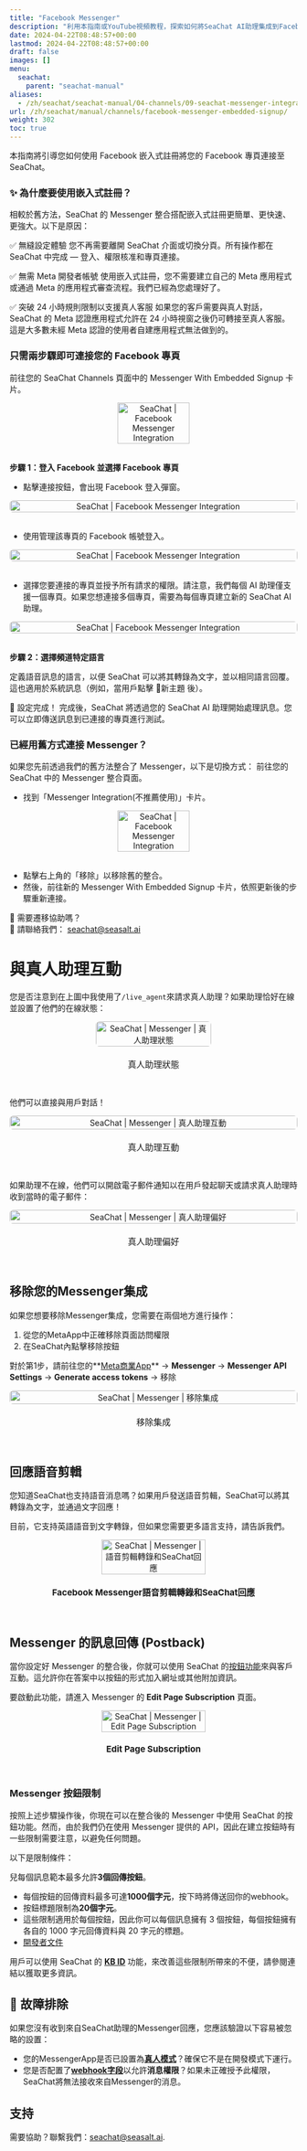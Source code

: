 ```yaml
---
title: "Facebook Messenger"
description: "利用本指南或YouTube視頻教程，探索如何將SeaChat AI助理集成到Facebook Messenger，設置自動回應，並管理真人客服交接。"
date: 2024-04-22T08:48:57+00:00
lastmod: 2024-04-22T08:48:57+00:00
draft: false
images: []
menu:
  seachat:
    parent: "seachat-manual"
aliases:
  - /zh/seachat/seachat-manual/04-channels/09-seachat-messenger-integration-embedded-signup/
url: /zh/seachat/manual/channels/facebook-messenger-embedded-signup/  
weight: 302
toc: true
---
```

本指南將引導您如何使用 Facebook 嵌入式註冊將您的 Facebook 專頁連接至 SeaChat。

### ✨ 為什麼要使用嵌入式註冊？
相較於舊方法，SeaChat 的 Messenger 整合搭配嵌入式註冊更簡單、更快速、更強大。以下是原因：

✅ 無縫設定體驗
您不再需要離開 SeaChat 介面或切換分頁。所有操作都在 SeaChat 中完成 — 登入、權限核准和專頁連接。

✅ 無需 Meta 開發者帳號
使用嵌入式註冊，您不需要建立自己的 Meta 應用程式或通過 Meta 的應用程式審查流程。我們已經為您處理好了。

✅ 突破 24 小時規則限制以支援真人客服
如果您的客戶需要與真人對話，SeaChat 的 Meta 認證應用程式允許在 24 小時視窗之後仍可轉接至真人客服。這是大多數未經 Meta 認證的使用者自建應用程式無法做到的。

### 只需兩步驟即可連接您的 Facebook 專頁
前往您的 SeaChat Channels 頁面中的 Messenger With Embedded Signup 卡片。

<div style="display: flex; flex-direction: column; align-items: center;">
<div style="width: 100%; text-align: center; display: flex; flex-direction: column; align-items: center; justify-item: center">
  <a href="/images/seachat/zh/channels/facebook-messenger/messenger-integration-embedded-signup-1.png" style="height: 200px; width: 100%; height: 100%;display: flex; justify-content: center; align-items: center; overflow: hidden;" target="_blank">
<img width="50%" style="border-radius: 0.4rem; cursor: zoom-in;" src="/images/seachat/zh/channels/facebook-messenger/messenger-integration-embedded-signup-1.png" alt="SeaChat | Facebook Messenger Integration">
</a>
</div>
</div>

<br/> 


**步驟 1：登入 Facebook 並選擇 Facebook 專頁**

- 點擊連接按鈕，會出現 Facebook 登入彈窗。
<div style="display: flex; flex-direction: column; align-items: center;">
<div style="width: 100%; text-align: center; display: flex; flex-direction: column; align-items: center; justify-item: center">
  <a href="/images/seachat/zh/channels/facebook-messenger/messenger-integration-embedded-signup-2.png" style="height: 200px; width: 100%; height: 100%;display: flex; justify-content: center; align-items: center; overflow: hidden;" target="_blank">
<img width="100%" style="border-radius: 0.4rem; cursor: zoom-in;" src="/images/seachat/zh/channels/facebook-messenger/messenger-integration-embedded-signup-2.png" alt="SeaChat | Facebook Messenger Integration">
</a>
</div>
</div>

<br/> 

- 使用管理該專頁的 Facebook 帳號登入。
<div style="display: flex; flex-direction: column; align-items: center;">
<div style="width: 100%; text-align: center; display: flex; flex-direction: column; align-items: center; justify-item: center">
  <a href="/images/seachat/zh/channels/facebook-messenger/messenger-integration-embedded-signup-2-1.png" style="height: 200px; width: 100%; height: 100%;display: flex; justify-content: center; align-items: center; overflow: hidden;" target="_blank">
<img width="100%" style="border-radius: 0.4rem; cursor: zoom-in;" src="/images/seachat/zh/channels/facebook-messenger/messenger-integration-embedded-signup-2-1.png" alt="SeaChat | Facebook Messenger Integration">
</a>
</div>
</div>

<br/> 

- 選擇您要連接的專頁並授予所有請求的權限。請注意，我們每個 AI 助理僅支援一個專頁。如果您想連接多個專頁，需要為每個專頁建立新的 SeaChat AI 助理。
<div style="display: flex; flex-direction: column; align-items: center;">
<div style="width: 100%; text-align: center; display: flex; flex-direction: column; align-items: center; justify-item: center">
  <a href="/images/seachat/zh/channels/facebook-messenger/messenger-integration-embedded-signup-2-2.png" style="height: 200px; width: 100%; height: 100%;display: flex; justify-content: center; align-items: center; overflow: hidden;" target="_blank">
<img width="100%" style="border-radius: 0.4rem; cursor: zoom-in;" src="/images/seachat/zh/channels/facebook-messenger/messenger-integration-embedded-signup-2-2.png" alt="SeaChat | Facebook Messenger Integration">
</a>
</div>
</div>

<br/> 

**步驟 2：選擇頻道特定語言**

定義語音訊息的語言，以便 SeaChat 可以將其轉錄為文字，並以相同語言回覆。這也適用於系統訊息（例如，當用戶點擊 🧹新主題 後）。

🚀 設定完成！
完成後，SeaChat 將透過您的 SeaChat AI 助理開始處理訊息。您可以立即傳送訊息到已連接的專頁進行測試。

### 已經用舊方式連接 Messenger？
如果您先前透過我們的舊方法整合了 Messenger，以下是切換方式：
前往您的 SeaChat 中的 Messenger 整合頁面。

- 找到「Messenger Integration(不推薦使用)」卡片。

<div style="display: flex; flex-direction: column; align-items: center;">
<div style="width: 100%; text-align: center; display: flex; flex-direction: column; align-items: center; justify-item: center">
  <a href="/images/seachat/zh/channels/facebook-messenger/messenger-integration-embedded-signup-3.png" style="height: 200px; width: 100%; height: 100%;display: flex; justify-content: center; align-items: center; overflow: hidden;" target="_blank">
<img width="50%" style="border-radius: 0.4rem; cursor: zoom-in;" src="/images/seachat/zh/channels/facebook-messenger/messenger-integration-embedded-signup-3.png" alt="SeaChat | Facebook Messenger Integration">
</a>
</div>
</div>

<br/> 

- 點擊右上角的「移除」以移除舊的整合。
- 然後，前往新的 Messenger With Embedded Signup 卡片，依照更新後的步驟重新連接。

🙋 需要遷移協助嗎？ <br/>
📧 請聯絡我們： seachat@seasalt.ai  <br/> 


# 與真人助理互動
您是否注意到在上圖中我使用了`/live_agent`來請求真人助理？如果助理恰好在線並設置了他們的在線狀態：

<div style="display: flex; flex-direction: column; align-items: center;">
<div style="width: 40%; text-align: center; display: flex; flex-direction: column; align-items: center; justify-item: center">
  <a href="/images/seachat/en/channels/facebook-messenger/live-agent-status.png" style="height: 200px; width: 100%; height: 100%;display: flex; justify-content: center; align-items: center; overflow: hidden;" target="_blank">
<img width="100%" style="border-radius: 0.4rem; cursor: zoom-in;" src="/images/seachat/en/channels/facebook-messenger/live-agent-status.png" alt="SeaChat | Messenger | 真人助理狀態">
</a>
    <p style="margin-top: 20px; font-size: 15px">真人助理狀態
</p>
</div>
</div>

<br/> 

他們可以直接與用戶對話！

<div style="display: flex; flex-direction: column; align-items: center;">
<div style="width: 100%; text-align: center; display: flex; flex-direction: column; align-items: center; justify-item: center">
  <a href="/images/seachat/en/channels/facebook-messenger/live-agent-interaction.png" style="height: 200px; width: 100%; height: 100%;display: flex; justify-content: center; align-items: center; overflow: hidden;" target="_blank">
<img width="100%" style="border-radius: 0.4rem; cursor: zoom-in;" src="/images/seachat/en/channels/facebook-messenger/live-agent-interaction.png" alt="SeaChat | Messenger | 真人助理互動">
</a>
    <p style="margin-top: 20px; font-size: 15px">真人助理互動
</p>
</div>
</div>

<br/> 

如果助理不在線，他們可以開啟電子郵件通知以在用戶發起聊天或請求真人助理時收到當時的電子郵件：

<div style="display: flex; flex-direction: column; align-items: center;">
<div style="width: 100%; text-align: center; display: flex; flex-direction: column; align-items: center; justify-item: center">
  <a href="/images/seachat/en/channels/facebook-messenger/ai-agent-preference.png" style="height: 200px; width: 100%; height: 100%;display: flex; justify-content: center; align-items: center; overflow: hidden;" target="_blank">
<img width="100%" style="border-radius: 0.4rem; cursor: zoom-in;" src="/images/seachat/en/channels/facebook-messenger/ai-agent-preference.png" alt="SeaChat | Messenger | 真人助理偏好">
</a>
    <p style="margin-top: 20px; font-size: 15px">真人助理偏好
</p>
</div>
</div>

<br/> 

## 移除您的Messenger集成

如果您想要移除Messenger集成，您需要在兩個地方進行操作：
1. 從您的MetaApp中正確移除頁面訪問權限
2. 在SeaChat內點擊移除按鈕

對於第1步，請前往您的**[Meta商業App](https://developers.facebook.com/)** → **Messenger** → **Messenger API Settings** → **Generate access tokens** → 移除

<div style="display: flex; flex-direction: column; align-items: center;">
<div style="width: 100%; text-align: center; display: flex; flex-direction: column; align-items: center; justify-item: center">
  <a href="/images/seachat/en/channels/facebook-messenger/remove-app-1.png" style="height: 200px; width: 100%; height: 100%;display: flex; justify-content: center; align-items: center; overflow: hidden;" target="_blank">
<img width="100%" style="border-radius: 0.4rem; cursor: zoom-in;" src="/images/seachat/en/channels/facebook-messenger/remove-app-1.png" alt="SeaChat | Messenger | 移除集成">
</a>
    <p style="margin-top: 20px; font-size: 15px">移除集成</p>
</div>
</div>

<br/> 


## 回應語音剪輯
您知道SeaChat也支持語音消息嗎？如果用戶發送語音剪輯，SeaChat可以將其轉錄為文字，並通過文字回應！

目前，它支持英語語音到文字轉錄，但如果您需要更多語言支持，請告訴我們。

<div style="display: flex; flex-direction: column; align-items: center;">
<div style="width: 100%; text-align: center; display: flex; flex-direction: column; align-items: center; justify-item: center">
  <a href="/images/seachat/en/channels/facebook-messenger/messenger-voice-clip.png" style="height: 200px; width: 100%; height: 100%;display: flex; justify-content: center; align-items: center; overflow: hidden;" target="_blank">
<img width="60%" style="border-radius: 0.4rem; cursor: zoom-in;" src="/images/seachat/en/channels/facebook-messenger/messenger-voice-clip.png" alt="SeaChat | Messenger | 語音剪輯轉錄和SeaChat回應">
</a>
    <p style="margin-top: 20px; font-size: 15px"><strong>Facebook Messenger語音剪輯轉錄和SeaChat回應</strong></p>
</div>
</div>

<br/> 

## Messenger 的訊息回傳 (Postback)
當你設定好 Messenger 的整合後，你就可以使用 SeaChat 的[按鈕功能](https://wiki.seasalt.ai/zh/seachat/manual/add-knowledge/webpage-link/)來與客戶互動。這允許你在答案中以按鈕的形式加入網址或其他附加資訊。

要啟動此功能，請進入 Messenger 的 **Edit Page Subscription** 頁面。


<div style="display: flex; flex-direction: column; align-items: center;">
<div style="width: 100%; text-align: center; display: flex; flex-direction: column; align-items: center; justify-item: center">
  <a href="/images/seachat/en/channels/facebook-messenger/edit-page-subs-postback.png" style="height: 200px; width: 100%; height: 100%;display: flex; justify-content: center; align-items: center; overflow: hidden;" target="_blank">
<img width="60%" style="border-radius: 0.4rem; cursor: zoom-in;" src="/images/seachat/en/channels/facebook-messenger/edit-page-subs-postback.png" alt="SeaChat | Messenger | Edit Page Subscription">
</a>
    <p style="margin-top: 20px; font-size: 15px"><strong>Edit Page Subscription</strong></p>
</div>
</div>

<br/> 

### Messenger 按鈕限制

按照上述步驟操作後，你現在可以在整合後的 Messenger 中使用 SeaChat 的按鈕功能。然而，由於我們仍在使用 Messenger 提供的 API，因此在建立按鈕時有一些限制需要注意，以避免任何問題。

以下是限制條件：

兒每個訊息範本最多允許**3個回傳按鈕**。
- 每個按鈕的回傳資料最多可達**1000個字元**，按下時將傳送回你的webhook。
- 按鈕標題限制為**20個字元**。
- 這些限制適用於每個按鈕，因此你可以每個訊息擁有 3 個按鈕，每個按鈕擁有各自的 1000 字元回傳資料與 20 字元的標題。
- [開發者文件](https://developers.facebook.com/docs/messenger-platform/reference/buttons/postback)

用戶可以使用 SeaChat 的 **[KB ID](https://wiki.seasalt.ai/zh/seachat/manual/add-knowledge/webpage-link/#kb-id)** 功能，來改善這些限制所帶來的不便，請參閱連結以獲取更多資訊。

## :dart: 故障排除

如果您沒有收到來自SeaChat助理的Messenger回應，您應該驗證以下容易被忽略的設置：
- 您的MessengerApp是否已設置為[**真人模式**](#live-mode)？確保它不是在開發模式下運行。
- 您是否配置了[**webhook字段**](#perma-token-webhook)以允許**消息權限**？如果未正確授予此權限，SeaChat將無法接收來自Messenger的消息。


## 支持
需要協助？聯繫我們：[seachat@seasalt.ai](mailto:seachat@seasalt.ai).

